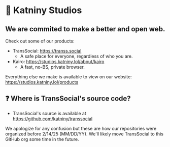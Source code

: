 # 💫 Katniny Studios
## We are commited to make a better and open web.
Check out some of our products:
- TransSocial: https://transs.social
  - A safe place for everyone, regardless of who you are.
- Kairo: https://studios.katniny.lol/about/kairo
  - A fast, no-BS, private browser.

Everything else we make is available to view on our website: https://studios.katniny.lol/products

## ❓ Where is TransSocial's source code?
- TransSocial's source is available at https://github.com/katniny/transsocial

We apologize for any confusion but these are how our repositories were organized before 2/14/25 (MM/DD/YY). We'll likely move TransSocial to this GitHub org some time in the future.
